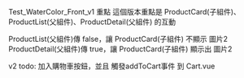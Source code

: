 Test_WaterColor_Front_v1 重點
這個版本重點是 ProductCard(子組件)、ProductList(父組件)、ProductDetail(父組件) 的互動

ProductList(父組件)傳 false，讓 ProductCard(子組件) 不顯示 圖片2
ProductDetail(父組件)傳 true，讓 ProductCard(子組件) 顯示出 圖片2

v2 todo:
加入購物車按鈕，並且 觸發addToCart事件 到 Cart.vue
